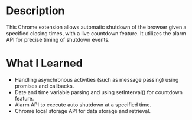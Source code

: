 # Description
This Chrome extension allows automatic shutdown of the browser given a specified closing times, with a live countdown feature. It utilizes the alarm API for precise timing of shutdown events.

# What I Learned
- Handling asynchronous activities (such as message passing) using promises and callbacks.
- Date and time variable parsing and using setInterval() for countdown feature.
- Alarm API to execute auto shutdown at a specified time.
- Chrome local storage API for data storage and retrieval.
